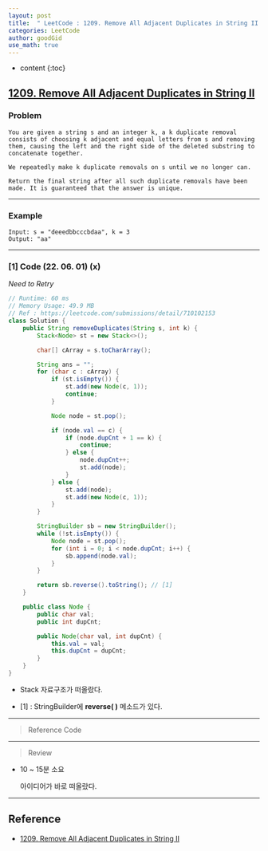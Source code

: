 ```yaml
---
layout: post
title:  " LeetCode : 1209. Remove All Adjacent Duplicates in String II "
categories: LeetCode
author: goodGid
use_math: true
---
```

* content
{:toc}

## [1209. Remove All Adjacent Duplicates in String II](https://leetcode.com/problems/remove-all-adjacent-duplicates-in-string-ii)

### Problem

```
You are given a string s and an integer k, a k duplicate removal consists of choosing k adjacent and equal letters from s and removing them, causing the left and the right side of the deleted substring to concatenate together.

We repeatedly make k duplicate removals on s until we no longer can.

Return the final string after all such duplicate removals have been made. It is guaranteed that the answer is unique.
```


---

### Example

```
Input: s = "deeedbbcccbdaa", k = 3
Output: "aa"
```

---

### [1] Code (22. 06. 01) (x)

*Need to Retry*

``` java
// Runtime: 60 ms
// Memory Usage: 49.9 MB
// Ref : https://leetcode.com/submissions/detail/710102153
class Solution {
    public String removeDuplicates(String s, int k) {
        Stack<Node> st = new Stack<>();

        char[] cArray = s.toCharArray();

        String ans = "";
        for (char c : cArray) {
            if (st.isEmpty()) {
                st.add(new Node(c, 1));
                continue;
            }

            Node node = st.pop();

            if (node.val == c) {
                if (node.dupCnt + 1 == k) {
                    continue;
                } else {
                    node.dupCnt++;
                    st.add(node);
                }
            } else {
                st.add(node);
                st.add(new Node(c, 1));
            }
        }

        StringBuilder sb = new StringBuilder();
        while (!st.isEmpty()) {
            Node node = st.pop();
            for (int i = 0; i < node.dupCnt; i++) {
                sb.append(node.val);
            }
        }

        return sb.reverse().toString(); // [1]
    }

    public class Node {
        public char val;
        public int dupCnt;

        public Node(char val, int dupCnt) {
            this.val = val;
            this.dupCnt = dupCnt;
        }
    }
}
```

* Stack 자료구조가 떠올랐다.

* [1] : StringBuilder에 **reverse( )** 메소드가 있다.

---

> Reference Code

---

> Review

* 10 ~ 15분 소요

  아이디어가 바로 떠올랐다.

---

## Reference

* [1209. Remove All Adjacent Duplicates in String II](https://leetcode.com/problems/remove-all-adjacent-duplicates-in-string-ii)